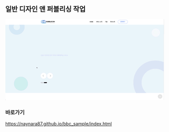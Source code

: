 ## 일반 디자인 앤 퍼블리싱 작업
![bbchome 101](/assets/images/bbchomeani.gif)

### 바로가기
https://naynara87.github.io/bbc_sample/index.html